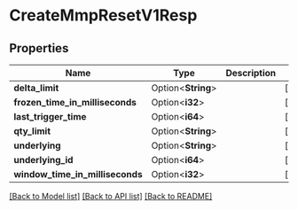 # CreateMmpResetV1Resp

## Properties

Name | Type | Description | Notes
------------ | ------------- | ------------- | -------------
**delta_limit** | Option<**String**> |  | [optional]
**frozen_time_in_milliseconds** | Option<**i32**> |  | [optional]
**last_trigger_time** | Option<**i64**> |  | [optional]
**qty_limit** | Option<**String**> |  | [optional]
**underlying** | Option<**String**> |  | [optional]
**underlying_id** | Option<**i64**> |  | [optional]
**window_time_in_milliseconds** | Option<**i32**> |  | [optional]

[[Back to Model list]](../README.md#documentation-for-models) [[Back to API list]](../README.md#documentation-for-api-endpoints) [[Back to README]](../README.md)


